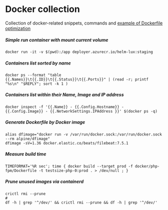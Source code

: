# Docker collection

Collection of docker-related snippets, commands and [example of Dockerfile optimization](dockerfile_optimization/README.md)



##### Simple run container with mount current volume

```shell script
docker run -it -v $(pwd):/app deployer.azurecr.io/helm-lux:staging
```

##### Containers list sorted by name

```shell script
docker ps --format "table {{.Names}}\t{{.ID}}\t{{.Status}}\t{{.Ports}}" | (read -r; printf "%s\n" "$REPLY"; sort -k 1 )
```

##### Containers list within their Name, Image and IP address

```shell script
docker inspect -f '{{.Name}} - {{.Config.Hostname}} - {{.Config.Image}} - {{.NetworkSettings.IPAddress }}' $(docker ps -q)
```

##### Generate Dockerfile by Docker image

```shell script
alias dfimage="docker run -v /var/run/docker.sock:/var/run/docker.sock --rm alpine/dfimage"
dfimage -sV=1.36 docker.elastic.co/beats/filebeat:7.5.1
```

##### Measure build time

```shell script
TIMEFORMAT='%R sec'; time { docker build --target prod -f docker/php-fpm/Dockerfile -t testsize-php-0:prod . > /dev/null ; }
```

##### Prune unused images via containerd

```shell script
crictl rmi --prune
#
df -h | grep '^/dev/' && crictl rmi --prune && df -h | grep '^/dev/'
```
